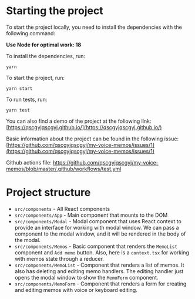 # Starting the project

To start the project locally, you need to install the dependencies with the following command:

**Use Node for optimal work: 18**

To install the dependencies, run:

`yarn`

To start the project, run:

`yarn start`

To run tests, run:

`yarn test`

You can also find a demo of the project at the following link: [https://qscgyjqscgyj.github.io/](https://qscgyjqscgyj.github.io/)

Basic information about the project can be found in the following issue: [https://github.com/qscgyjqscgyj/my-voice-memos/issues/1](https://github.com/qscgyjqscgyj/my-voice-memos/issues/1)

Github actions file: https://github.com/qscgyjqscgyj/my-voice-memos/blob/master/.github/workflows/test.yml

# Project structure

-   `src/components` - All React components
-   `src/components/App` - Main component that mounts to the DOM
-   `src/components/Modal` - Modal component that uses React context to provide an interface for working with modal window. We can pass a component to the modal window, and it will be rendered in the body of the modal.
-   `src/components/Memos` - Basic component that renders the `MemoList` component and `Add memo` button. Also, here is a `context.tsx` for working with memos state through a reducer.
-   `src/components/MemoList` - Component that renders a list of memos. It also has deleting and editing memo handlers. The editing handler just opens the modal window to show the `MemoForm` component.
-   `src/components/MemoForm` - Component that renders a form for creating and editing memos with voice or keyboard editing.

